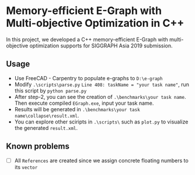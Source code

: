 # Memory-efficient E-Graph with Multi-objective Optimization in C++

In this project, we developed a C++ memory-efficient E-Graph with multi-objective optimization supports for SIGGRAPH Asia 2019 submission.

## Usage

* Use FreeCAD - Carpentry to populate e-graphs to `D:\e-graph`
* Modify `.\scripts\parse.py` `Line 408: taskName = "your task name"`, run this script by `python parse.py`
* After step-2, you can see the creation of `.\benchmarks\your task name`. Then execute compiled `EGraph.exe`, input your task name.
* Results will be generated in `.\benchmarks\your task name\collapse\result.xml`.
* You can explore other sciripts in `.\scripts\` such as `plot.py` to visualize the generated `result.xml`.

## Known problems

- [ ] All `References` are created since we assign concrete floating numbers to its `vector`

